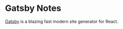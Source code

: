 # Gatsby Notes

[Gatsby] is a blazing fast modern site generator for React.


[gatsby]: https://www.gatsbyjs.org/

